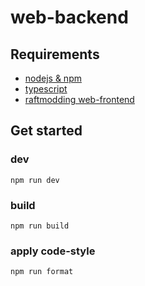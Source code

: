 # web-backend

## Requirements

- [nodejs & npm](https://nodejs.org/en/)
- [typescript](https://www.typescriptlang.org/)
- [raftmodding web-frontend](https://github.com/raftmodding/web-frontend)

## Get started

### dev

```shell
npm run dev
```

### build

```shell
npm run build
```

### apply code-style

```shell
npm run format
```
